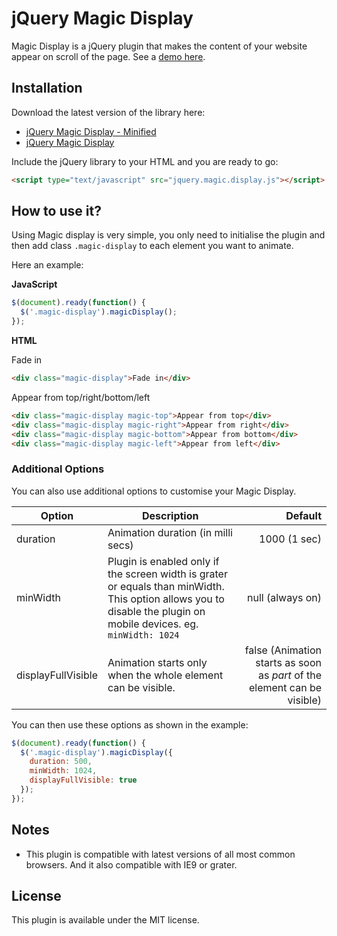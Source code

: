 # jQuery Magic Display
Magic Display is a jQuery plugin that makes the content of your website appear on scroll of the page. See a  [demo here](https://www.stefanozante.com/magicdisplay/demo).

## Installation

Download the latest version of the library here:
- [jQuery Magic Display - Minified](https://www.stefanozante.com/magicdisplay/jquery.magic.display.min.js)
- [jQuery Magic Display](https://www.stefanozante.com/magicdisplay/jquery.magic.display.js)

Include the jQuery library to your HTML and you are ready to go:
```HTML
<script type="text/javascript" src="jquery.magic.display.js"></script>
```

## How to use it?
Using Magic display is very simple, you only need to initialise the plugin and then add class `.magic-display` to each element you want to animate.

Here an example:

**JavaScript**
```JavaScript
$(document).ready(function() {
  $('.magic-display').magicDisplay();
});
```

**HTML**

Fade in
```HTML
<div class="magic-display">Fade in</div>
```

Appear from top/right/bottom/left
```HTML
<div class="magic-display magic-top">Appear from top</div>
<div class="magic-display magic-right">Appear from right</div>
<div class="magic-display magic-bottom">Appear from bottom</div>
<div class="magic-display magic-left">Appear from left</div>
```

### Additional Options

You can also use additional options to customise your Magic Display.

| Option             | Description                     | Default  |
| ------------------ | ------------------------------- | -----:|
| duration           | Animation duration (in milli secs) | 1000 (1 sec) |
| minWidth           | Plugin is enabled only if the screen width is grater or equals than minWidth. This option allows you to disable the plugin on mobile devices. eg. `minWidth: 1024`      |   null (always on) |
| displayFullVisible | Animation starts only when the whole element can be visible.    |    false (Animation starts as soon as *part* of the element can be visible) |

You can then use these options as shown in the example:

```JavaScript
$(document).ready(function() {
  $('.magic-display').magicDisplay({
    duration: 500,
    minWidth: 1024,
    displayFullVisible: true
  });
});
```

## Notes
- This plugin is compatible with latest versions of all most common browsers. And it also compatible with IE9 or grater.

## License
This plugin is available under the MIT license.
